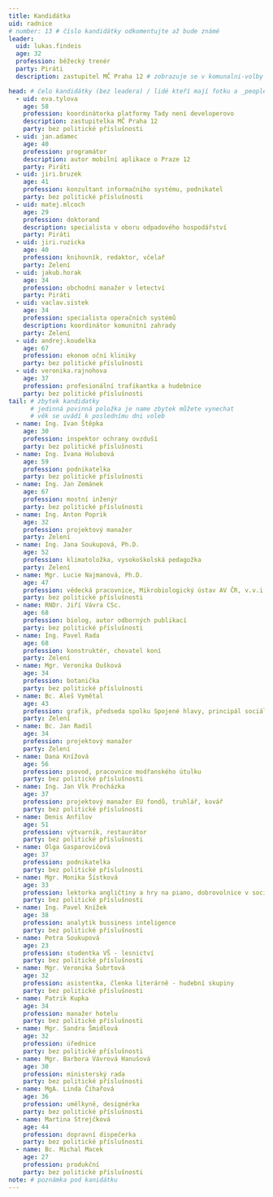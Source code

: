 ```yaml
---
title: Kandidátka
uid: radnice
# number: 13 # číslo kandidátky odkomentujte až bude známé
leader:
  uid: lukas.findeis
  age: 32
  profession: běžecký trenér
  party: Piráti
  description: zastupitel MČ Praha 12 # zobrazuje se v komunalni-volby

head: # čelo kandidátky (bez leadera) / lidé kteří mají fotku a _people/jmeno.md
  - uid: eva.tylova
    age: 58
    profession: koordinátorka platformy Tady není developerovo
    description: zastupitelka MČ Praha 12
    party: bez politické příslušnosti
  - uid: jan.adamec
    age: 40
    profession: programátor
    description: autor mobilní aplikace o Praze 12
    party: Piráti
  - uid: jiri.bruzek
    age: 41
    profession: konzultant informačního systému, podnikatel
    party: bez politické příslušnosti
  - uid: matej.mlcoch
    age: 29
    profession: doktorand
    description: specialista v oboru odpadového hospodářství
    party: Piráti
  - uid: jiri.ruzicka
    age: 40
    profession: knihovník, redaktor, včelař
    party: Zelení
  - uid: jakub.horak
    age: 34
    profession: obchodní manažer v letectví
    party: Piráti
  - uid: vaclav.sistek
    age: 34
    profession: specialista operačních systémů
    description: koordinátor komunitní zahrady
    party: Zelení
  - uid: andrej.koudelka
    age: 67
    profession: ekonom oční kliniky
    party: bez politické příslušnosti
  - uid: veronika.rajnohova
    age: 37
    profession: profesionální trafikantka a hudebnice
    party: bez politické příslušnosti
tail: # zbytek kandidatky
      # jedinná povinná položka je name zbytek můžete vynechat
      # věk se uvádí k poslednímu dni voleb
  - name: Ing. Ivan Štěpka
    age: 30
    profession: inspektor ochrany ovzduší
    party: bez politické příslušnosti
  - name: Ing. Ivana Holubová
    age: 59
    profession: podnikatelka
    party: bez politické příslušnosti
  - name: Ing. Jan Zemánek
    age: 67
    profession: mostní inženýr
    party: bez politické příslušnosti
  - name: Ing. Anton Poprik
    age: 32
    profession: projektový manažer
    party: Zelení
  - name: Ing. Jana Soukupová, Ph.D.
    age: 52
    profession: klimatoložka, vysokoškolská pedagožka
    party: Zelení
  - name: Mgr. Lucie Najmanová, Ph.D.
    age: 47
    profession: vědecká pracovnice, Mikrobiologický ústav AV ČR, v.v.i.
    party: bez politické příslušnosti
  - name: RNDr. Jiří Vávra CSc.
    age: 68
    profession: biolog, autor odborných publikací
    party: bez politické příslušnosti
  - name: Ing. Pavel Rada
    age: 68
    profession: konstruktér, chovatel koní
    party: Zelení
  - name: Mgr. Veronika Oušková
    age: 34
    profession: botanička
    party: bez politické příslušnosti
  - name: Bc. Aleš Vymětal
    age: 43
    profession: grafik, předseda spolku Spojené hlavy, principál sociálního divadla
    party: Zelení
  - name: Bc. Jan Radil
    age: 34
    profession: projektový manažer
    party: Zelení
  - name: Dana Knížová
    age: 56
    profession: psovod, pracovnice modřanského útulku
    party: bez politické příslušnosti
  - name: Ing. Jan Vlk Procházka
    age: 37
    profession: projektový manažer EU fondů, truhlář, kovář
    party: bez politické příslušnosti
  - name: Denis Anfilov
    age: 51
    profession: výtvarník, restaurátor
    party: bez politické příslušnosti
  - name: Olga Gasparovičová
    age: 37
    profession: podnikatelka
    party: bez politické příslušnosti
  - name: Mgr. Monika Šístková
    age: 33
    profession: lektorka angličtiny a hry na piano, dobrovolnice v sociálních službách
    party: bez politické příslušnosti
  - name: Ing. Pavel Knížek
    age: 38
    profession: analytik bussiness inteligence
    party: bez politické příslušnosti
  - name: Petra Soukupová
    age: 23
    profession: studentka VŠ - lesnictví
    party: bez politické příslušnosti
  - name: Mgr. Veronika Šubrtová
    age: 32
    profession: asistentka, členka literárně - hudební skupiny
    party: bez politické příslušnosti
  - name: Patrik Kupka
    age: 34
    profession: manažer hotelu
    party: bez politické příslušnosti
  - name: Mgr. Sandra Šmidlová
    age: 32
    profession: úřednice
    party: bez politické příslušnosti
  - name: Mgr. Barbora Vávrová Hanušová
    age: 30
    profession: ministerský rada
    party: bez politické příslušnosti
  - name: MgA. Linda Čihařová
    age: 36
    profession: umělkyně, designérka
    party: bez politické příslušnosti
  - name: Martina Strejčková
    age: 44
    profession: dopravní dispečerka
    party: bez politické příslušnosti
  - name: Bc. Michal Macek
    age: 27
    profession: produkční
    party: bez politické příslušnosti
note: # poznámka pod kanidátku
---
```

